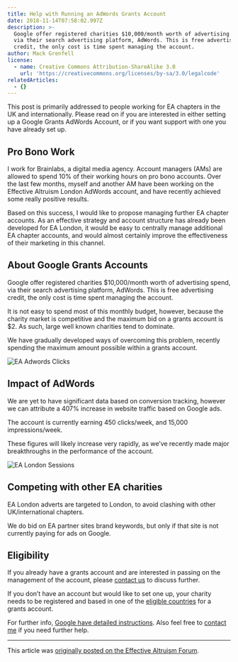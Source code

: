 ```yaml
---
title: Help with Running an AdWords Grants Account
date: 2018-11-14T07:58:02.997Z
description: >-
  Google offer registered charities $10,000/month worth of advertising spend,
  via their search advertising platform, AdWords. This is free advertising
  credit, the only cost is time spent managing the account.
author: Mack Grenfell
license:
  - name: Creative Commons Attribution-ShareAlike 3.0
    url: 'https://creativecommons.org/licenses/by-sa/3.0/legalcode'
relatedArticles:
  - {}
---
```

This post is primarily addressed to people working for EA chapters in the UK and internationally. Please read on if you are interested in either setting up a Google Grants AdWords Account, or if you want support with one you have already set up.

## Pro Bono Work

I work for Brainlabs, a digital media agency. Account managers (AMs) are allowed to spend 10% of their working hours on pro bono accounts. Over the last few months, myself and another AM have been working on the Effective Altruism London AdWords account, and have recently achieved some really positive results.

Based on this success, I would like to propose managing further EA chapter accounts. As an effective strategy and account structure has already been developed for EA London, it would be easy to centrally manage additional EA chapter accounts, and would almost certainly improve the effectiveness of their marketing in this channel.

## About Google Grants Accounts

Google offer registered charities $10,000/month worth of advertising spend, via their search advertising platform, AdWords. This is free advertising credit, the only cost is time spent managing the account.

It is not easy to spend most of this monthly budget, however, because the charity market is competitive and the maximum bid on a grants account is $2. As such, large well known charities tend to dominate.

We have gradually developed ways of overcoming this problem, recently spending the maximum amount possible within a grants account.

![EA Adwords Clicks](/img/ea_adwords_clicks.png)

## Impact of AdWords

We are yet to have significant data based on conversion tracking, however we can attribute a 407% increase in website traffic based on Google ads.

The account is currently earning 450 clicks/week, and 15,000 impressions/week.

These figures will likely increase very rapidly, as we’ve recently made major breakthroughs in the performance of the account.

![EA London Sessions](/img/ea_london_sessions.png)

## Competing with other EA charities

EA London adverts are targeted to London, to avoid clashing with other UK/international chapters.

We do bid on EA partner sites brand keywords, but only if that site is not currently paying for ads on Google.

## Eligibility

If you already have a grants account and are interested in passing on the management of the account, please [contact us](mailto:effective-altruism@brainlabsdigital.com) to discuss further.

If you don’t have an account but would like to set one up, your charity needs to be registered and based in one of the [eligible countries](https://support.google.com/grants/answer/46027?hl=en-GB) for a grants account.

For further info, [Google have detailed instructions](https://support.google.com/grants/topic/3500127?hl=en-GB&ref_topic=3500091,3500123,3540513,). Also feel free to [contact me](https://forum.effectivealtruism.org/inbox?select=XZgPAtLPCrXMw6cRu) if you need further help.

---

This article was [originally posted on the Effective Altruism Forum](https://forum.effectivealtruism.org/posts/Ys97mD6QGsHXxogTR/would-any-ea-chapters-like-help-running-an-adwords-grants).
